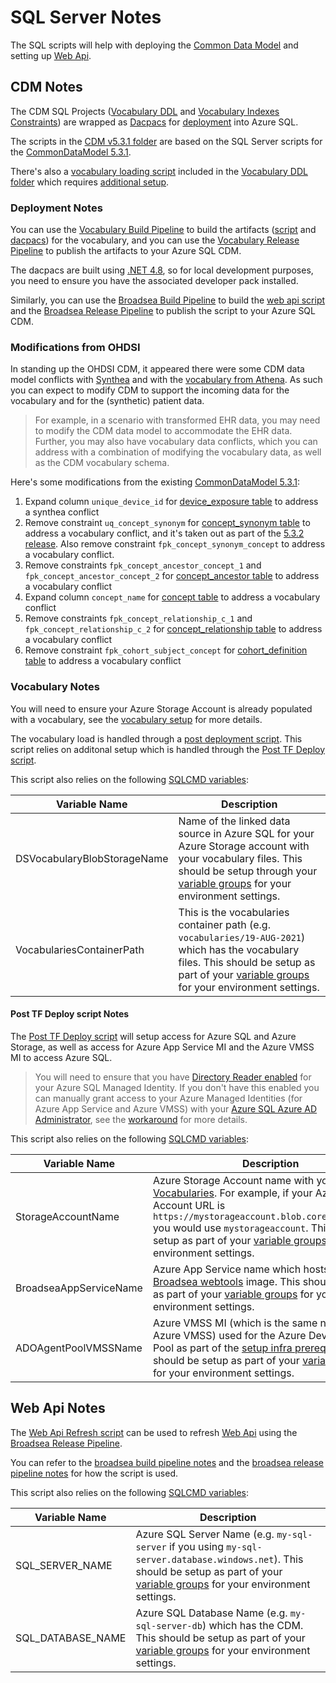 # SQL Server Notes

The SQL scripts will help with deploying the [Common Data Model](#cdm-notes) and setting up [Web Api](#web-api-notes).

## CDM Notes

The CDM SQL Projects ([Vocabulary DDL](/sql/cdm/v5.3.1/omop_vocabulary_ddl/OMOP_Vocabulary_DDL.sqlproj) and [Vocabulary Indexes Constraints](/sql/cdm/v5.3.1/omop_vocabulary_indexes_constraints/OMOP_Vocabulary_Indexes_Constraints.sqlproj)) are wrapped as [Dacpacs](https://docs.microsoft.com/en-us/sql/relational-databases/data-tier-applications/data-tier-applications?view=sql-server-ver15) for [deployment](#deployment-notes) into Azure SQL.

The scripts in the [CDM v5.3.1 folder](/sql/cdm/v5.3.1/) are based on the SQL Server scripts for the [CommonDataModel 5.3.1](https://github.com/OHDSI/CommonDataModel/tree/v5.3.1/Sql%20Server).

There's also a [vocabulary loading script](/sql/cdm/v5.3.1/omop_vocabulary_ddl/Scripts/Script.PostDeployment.sql) included in the [Vocabulary DDL folder](/sql/cdm/v5.3.1/omop_vocabulary_ddl) which requires [additional setup](#vocabulary-notes).

### Deployment Notes

You can use the [Vocabulary Build Pipeline](/pipelines/README.md/#vocabulary-build-pipeline) to build the artifacts ([script](#post-tf-deploy-script-notes) and [dacpacs](#cdm-notes)) for the vocabulary, and you can use the [Vocabulary Release Pipeline](/pipelines/README.md/#vocabulary-release-pipeline) to publish the artifacts to your Azure SQL CDM.

The dacpacs are built using [.NET 4.8](https://docs.microsoft.com/en-us/dotnet/framework/install/guide-for-developers), so for local development purposes, you need to ensure you have the associated developer pack installed.

Similarly, you can use the [Broadsea Build Pipeline](/pipelines/README.md/#broadsea-build-pipeline) to build the [web api script](#web-api-notes) and the [Broadsea Release Pipeline](/pipelines/README.md/#broadsea-release-pipeline) to publish the script to your Azure SQL CDM.

### Modifications from OHDSI

In standing up the OHDSI CDM, it appeared there were some CDM data model conflicts with [Synthea](https://github.com/OHDSI/ETL-Synthea/blob/master/inst/sql/sql_server/cdm_version/v531/insert_device_exposure.sql) and with the [vocabulary from Athena](https://athena.ohdsi.org/).  As such you can expect to modify CDM to support the incoming data for the vocabulary and for the (synthetic) patient data.

> For example, in a scenario with transformed EHR data, you may need to modify the CDM data model to accommodate the EHR data.  Further, you may also have vocabulary data conflicts, which you can address with a combination of modifying the vocabulary data, as well as the CDM vocabulary schema.

Here's some modifications from the existing [CommonDataModel 5.3.1](https://github.com/OHDSI/CommonDataModel/tree/v5.3.1/Sql%20Server):

1. Expand column `unique_device_id` for [device_exposure table](/sql/cdm/v5.3.1/omop_vocabulary_ddl/dbo/Tables/device_exposure.sql) to address a synthea conflict
2. Remove constraint `uq_concept_synonym` for [concept_synonym table](/sql/cdm/v5.3.1/omop_vocabulary_indexes_constraints/dbo/Tables/concept_synonym.sql) to address a vocabulary conflict, and it's taken out as part of the [5.3.2 release](https://github.com/OHDSI/CommonDataModel/releases/tag/v5.3.2).  Also remove constraint `fpk_concept_synonym_concept` to address a vocabulary conflict.
3. Remove constraints `fpk_concept_ancestor_concept_1` and `fpk_concept_ancestor_concept_2` for [concept_ancestor table](/sql/cdm/v5.3.1/omop_vocabulary_indexes_constraints/dbo/Tables/concept_ancestor.sql) to address a vocabulary conflict
4. Expand column `concept_name` for [concept table](/sql/cdm/v5.3.1/omop_vocabulary_ddl/dbo/Tables/concept.sql) to address a vocabulary conflict
5. Remove constraints `fpk_concept_relationship_c_1` and `fpk_concept_relationship_c_2` for [concept_relationship table](/sql/cdm/v5.3.1/omop_vocabulary_indexes_constraints/dbo/Tables/concept_relationship.sql) to address a vocabulary conflict
6. Remove constraint `fpk_cohort_subject_concept` for [cohort_definition table](/sql/cdm/v5.3.1/omop_vocabulary_indexes_constraints/dbo/Tables/cohort_definition.sql) to address a vocabulary conflict

### Vocabulary Notes

You will need to ensure your Azure Storage Account is already populated with a vocabulary, see the [vocabulary setup](/docs/setup/setup_vocabulary.md) for more details.

The vocabulary load is handled through a [post deployment script](/sql/cdm/v5.3.1/omop_vocabulary_ddl/Scripts/Script.PostDeployment.sql).  This script relies on additonal setup which is handled through the [Post TF Deploy script](/sql/README.md/#post-tf-deploy-script-notes).

This script also relies on the following [SQLCMD variables](https://docs.microsoft.com/en-us/sql/ssms/scripting/sqlcmd-use-with-scripting-variables?view=sql-server-ver15):

| Variable Name | Description  |
|--------------|-----------|
| DSVocabularyBlobStorageName | Name of the linked data source in Azure SQL for your Azure Storage account with your vocabulary files.  This should be setup through your [variable groups](/docs/update_your_variables.md#dsvocabularyblobstoragename) for your environment settings. |
| VocabulariesContainerPath | This is the vocabularies container path (e.g. `vocabularies/19-AUG-2021`) which has the vocabulary files.  This should be setup as part of your [variable groups](/docs/update_your_variables.md#vocabulariescontainerpath) for your environment settings. |

#### Post TF Deploy script Notes

The [Post TF Deploy script](/sql/scripts/Post_TF_Deploy.sql) will setup access for Azure SQL and Azure Storage, as well as access for Azure App Service MI and the Azure VMSS MI to access Azure SQL.

> You will need to ensure that you have [Directory Reader enabled](https://docs.microsoft.com/en-us/azure/azure-sql/database/authentication-aad-service-principal) for your Azure SQL Managed Identity.
If you don't have this enabled you can manually grant access to your Azure Managed Identities (for Azure App Service and Azure VMSS) with your [Azure SQL Azure AD Administrator](https://docs.microsoft.com/en-us/azure/azure-sql/database/authentication-aad-configure?tabs=azure-powershell), see the [workaround](/infra/terraform/omop/README.md/#step-4-run-post-terraform-deployment-steps) for more details.

This script also relies on the following [SQLCMD variables](https://docs.microsoft.com/en-us/sql/ssms/scripting/sqlcmd-use-with-scripting-variables?view=sql-server-ver15):

| Variable Name | Description  |
|--------------|-----------|
| StorageAccountName | Azure Storage Account name with your [Vocabularies](/docs/setup/setup_vocabulary.md).  For example, if your Azure Storage Account URL is `https://mystorageaccount.blob.core.windows.net` you would use `mystorageaccount`.  This should be setup as part of your [variable groups](/docs/update_your_variables.md#storageaccount) for your environment settings. |
| BroadseaAppServiceName | Azure App Service name which hosts the [Broadsea webtools](/docs/setup/setup_atlas_webapi.md) image. This should be setup as part of your [variable groups](/docs/update_your_variables.md#appsvcname) for your environment settings.|
| ADOAgentPoolVMSSName | Azure VMSS MI (which is the same name as the Azure VMSS) used for the Azure DevOps Agent Pool as part of the [setup infra prerequisites](/docs/setup/setup_infra.md/#prerequisites).  This should be setup as part of your [variable groups](/docs/update_your_variables.md#adoagentpoolvmssname) for your environment settings. |

## Web Api Notes

The [Web Api Refresh script](/sql/scripts/Web_Api_Refresh.sql) can be used to refresh [Web Api](https://github.com/OHDSI/WebAPI) using the [Broadsea Release Pipeline](/pipelines/broadsea_release_pipeline.yaml).

You can refer to the [broadsea build pipeline notes](/pipelines/README.md/#broadsea-build-pipeline) and the [broadsea release pipeline notes](/pipelines/README.md/#broadsea-release-pipeline) for how the script is used.

This script also relies on the following [SQLCMD variables](https://docs.microsoft.com/en-us/sql/ssms/scripting/sqlcmd-use-with-scripting-variables?view=sql-server-ver15):

| Variable Name | Description  |
|--------------|-----------|
| SQL_SERVER_NAME | Azure SQL Server Name (e.g. `my-sql-server` if you using `my-sql-server.database.windows.net`).  This should be setup as part of your [variable groups](/docs/update_your_variables.md#sqlservername) for your environment settings. |
| SQL_DATABASE_NAME | Azure SQL Database Name (e.g. `my-sql-server-db`) which has the CDM.  This should be setup as part of your [variable groups](/docs/update_your_variables.md#sqlserverdbname) for your environment settings. |
